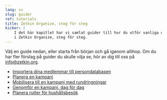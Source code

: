 ```yaml
---
lang: sv
slug: guider
ref: tutorials
title: Zetkin Organize, steg för steg
kicker: |
    I det här kapitlet har vi samlat guider till hur du utför vanliga uppgifter
    i Zetkin Organize, steg för steg.
---
```


Välj en guide nedan, eller starta från början och gå igenom allihop. Om du har
fler förslag på guider du skulle vilja se, hör av dig till oss på
[info@zetkin.org](mailto:info@zetkin.org).

* [Importera dina medlemmar till persondatabasen](./importera-dina-medlemmar)
* [Planera en kampanj](./planera-en-kampanj)
* [Mobilisera till en kampanj med rundringningar](./mobilisera-med-ringuppdrag)
* [Genomför en kampanj, dag för dag](./genomfor-en-kampanj)
* [Planera rutter för hushållsbesök](./planera-rutter)
